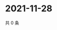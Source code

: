 # 2021-11-28

共 0 条

<!-- BEGIN WEIBO -->
<!-- 最后更新时间 Sun Nov 28 2021 02:09:27 GMT+0800 (China Standard Time) -->

<!-- END WEIBO -->
